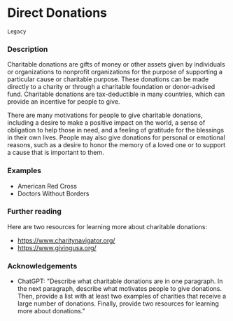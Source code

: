 # Direct Donations

`Legacy`

### Description

Charitable donations are gifts of money or other assets given by individuals or organizations to nonprofit organizations for the purpose of supporting a particular cause or charitable purpose. These donations can be made directly to a charity or through a charitable foundation or donor-advised fund. Charitable donations are tax-deductible in many countries, which can provide an incentive for people to give.

There are many motivations for people to give charitable donations, including a desire to make a positive impact on the world, a sense of obligation to help those in need, and a feeling of gratitude for the blessings in their own lives. People may also give donations for personal or emotional reasons, such as a desire to honor the memory of a loved one or to support a cause that is important to them.


### Examples

- American Red Cross
- Doctors Without Borders

### Further reading

Here are two resources for learning more about charitable donations:

- https://www.charitynavigator.org/
- https://www.givingusa.org/

### Acknowledgements

- ChatGPT: "Describe what charitable donations are in one paragraph. In the next paragraph, describe what motivates people to give donations. Then, provide a list with at least two examples of charities that receive a large number of donations. Finally, provide two resources for learning more about donations."
